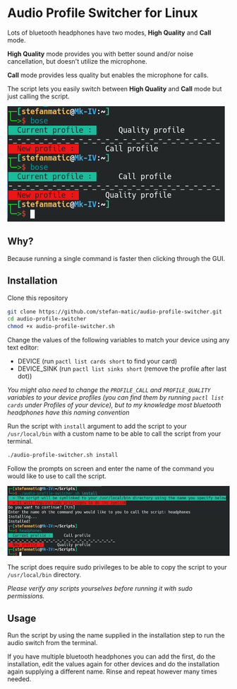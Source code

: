 # Audio Profile Switcher for Linux

Lots of bluetooth headphones have two modes, **High Quality** and **Call** mode.

**High Quality** mode provides you with better sound and/or noise cancellation, but doesn't utilize the microphone.

**Call** mode provides less quality but enables the microphone for calls.

The script lets you easily switch between **High Quality** and **Call** mode but just calling the script.

![Example](assets/example.png)

## Why?

Because running a single command is faster then clicking through the GUI.

## Installation

Clone this repository

```bash
git clone https://github.com/stefan-matic/audio-profile-switcher.git
cd audio-profile-switcher
chmod +x audio-profile-switcher.sh
```

Change the values of the following variables to match your device using any text editor:

- DEVICE (run `pactl list cards short` to find your card)
- DEVICE_SINK (run `pactl list sinks short` (remove the profile after last dot))

*You might also need to change the `PROFILE_CALL` and `PROFILE_QUALITY` variables to your device profiles (you can find them by running `pactl list cards` under Profiles of your device), but to my knowledge most bluetooth headphones have this naming convention*


Run the script with `install` argument to add the script to your `/usr/local/bin` with a custom name to be able to call the script from your terminal.
```bash
./audio-profile-switcher.sh install
```

Follow the prompts on screen and enter the name of the command you would like to use to call the script.

![Installation](assets/installation.png)

The script does require sudo privileges to be able to copy the script to your `/usr/local/bin` directory.

*Please verify any scripts yourselves before running it with sudo permissions.*

## Usage

Run the script by using the name supplied in the installation step to run the audio switch from the terminal.

If you have multiple bluetooth headphones you can add the first, do the installation, edit the values again for other devices and do the installation again supplying a different name. Rinse and repeat however many times needed.
